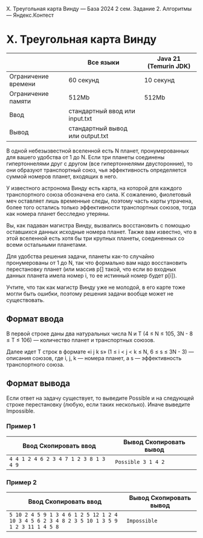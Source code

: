 X. Треугольная карта Винду — База 2024 2 сем. Задание 2. Алгоритмы — Яндекс.Контест

# X. Треугольная карта Винду

|  | Все языки | Java 21 (Temurin JDK) |
| --- | --- | --- |
| Ограничение времени | 60 секунд | 10 секунд |
| Ограничение памяти | 512Mb | 512Mb |
| Ввод | стандартный ввод или input.txt | |
| Вывод | стандартный вывод или output.txt | |

В одной небезызвестной вселенной есть N планет, пронумерованных для вашего удобства от 1 до N. Если три планеты соединены гипертоннелями друг с другом (все гипертоннелями двусторонние), то они образуют транспортный
союз, чья эффективность определяется суммой номеров планет, входящих в него.

У известного астронома Винду есть карта, на которой для каждого транспортного союза обозначена его сила. К сожалению, фиолетовый
меч оставляет лишь временные следы, поэтому часть карты утрачена, более того остались только эффективности транспортных союзов,
тогда как номера планет бесследно утеряны.

Вы, как падаван магистра Винду, вызвались восстановить с помощью оставшихся данных исходные номера планет. Также вам известно,
что в этой вселенной есть хотя бы три крупных планеты, соединенных со всеми остальными планетами.

Для удобства решения задачи, планеты как-то случайно пронумерованы от 1 до N, так что формально вам надо восстановить перестановку планет (или массив p\[\] такой, что если во входных данных планета имела номер i, то ее истинный номер будет p\[i\]).

Учтите, что так как магистр Винду уже не молодой, в его карте тоже могли быть ошибки, поэтому решения задачи вообще может
не существовать.

## Формат ввода

В первой строке даны два натуральных числа N и T (4 ≤ N ≤ 105, 3N - 8 ≤ T ≤ 106) — количество планет и транспортных союзов.

Далее идет T строк в формате «i j k s» (1 ≤ i \< j \< k ≤ N, 6 ≤ s ≤ 3N - 3) — описания союзов, где i, j, k — номера планет, а s — эффективность транспортного союза.

## Формат вывода

Если ответ на задачу существует, то выведите Possible и на следующей строке перестановку (любую, если таких несколько). Иначе выведите Impossible.

### Пример 1

| Ввод Скопировать ввод | Вывод Скопировать вывод |
| --- | --- |
| `4 4 1 2 4 6 2 3 4 7 1 2 3 8 1 3 4 9 ` | `Possible 3 1 4 2  ` |

### Пример 2

| Ввод Скопировать ввод | Вывод Скопировать вывод |
| --- | --- |
| `5 10 2 4 5 9 1 3 4 6 1 2 5 12 1 2 4 10 3 4 5 6 2 3 4 8 2 3 5 10 1 3 5 9 1 2 3 11 1 4 5 8 ` | `Impossible ` |

